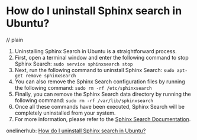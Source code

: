 # How do I uninstall Sphinx search in Ubuntu?
// plain

1. Uninstalling Sphinx Search in Ubuntu is a straightforward process.
2. First, open a terminal window and enter the following command to stop Sphinx Search: `sudo service sphinxsearch stop`
3. Next, run the following command to uninstall Sphinx Search: `sudo apt-get remove sphinxsearch`
4. You can also remove the Sphinx Search configuration files by running the following command: `sudo rm -rf /etc/sphinxsearch`
5. Finally, you can remove the Sphinx Search data directory by running the following command: `sudo rm -rf /var/lib/sphinxsearch`
6. Once all these commands have been executed, Sphinx Search will be completely uninstalled from your system.
7. For more information, please refer to the [Sphinx Search Documentation](http://sphinxsearch.com/docs/).

onelinerhub: [How do I uninstall Sphinx search in Ubuntu?](https://onelinerhub.com/sphinxsearch/how-do-i-uninstall-sphinx-search-in-ubuntu)